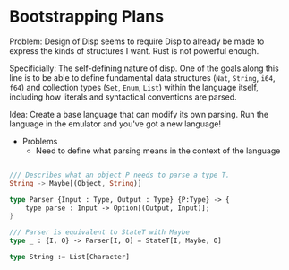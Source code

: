# Bootstrapping Plans

Problem: Design of Disp seems to require Disp to already be made to express the kinds of structures I want. Rust is not powerful enough.

Specificially: The self-defining nature of disp. One of the goals along this line is to be able to define fundamental data structures (`Nat`, `String`, `i64`, `f64`) and collection types (`Set`, `Enum`, `List`) within the language itself, including how literals and syntactical conventions are parsed.

Idea: Create a base language that can modify its own parsing. Run the language in the emulator and you've got a new language!

 - Problems
   - Need to define what parsing means in the context of the language

```rust

/// Describes what an object P needs to parse a type T. 
String -> Maybe[(Object, String)]

type Parser {Input : Type, Output : Type} {P:Type} -> {
	type parse : Input -> Option[(Output, Input)];
}

/// Parser is equivalent to StateT with Maybe
type _ : {I, O} -> Parser[I, O] = StateT[I, Maybe, O]

type String := List[Character]

```

